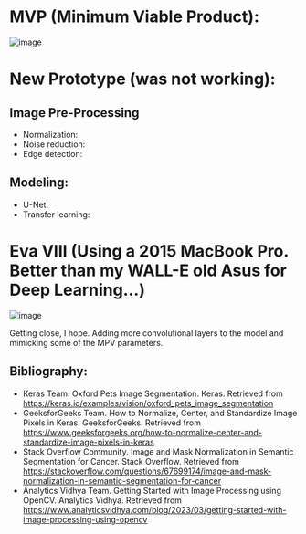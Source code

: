 # MVP (Minimum Viable Product):
![image](https://github.com/isi-mube/Tech-Test-ML-Hand/assets/90038586/350359ea-a197-475e-b67f-35132e11b055)

# New Prototype (was not working):
## Image Pre-Processing
* Normalization:
* Noise reduction:
* Edge detection:

## Modeling:
* U-Net:
* Transfer learning:

# Eva VIII (Using a 2015 MacBook Pro. Better than my WALL-E old Asus for Deep Learning...)
![image](https://github.com/isi-mube/Tech-Test-ML-Hand/assets/90038586/fa9010b8-52e3-4870-b1b5-7f0e5eb04c80)

Getting close, I hope. Adding more convolutional layers to the model and mimicking some of the MPV parameters.

## Bibliography:
* Keras Team. Oxford Pets Image Segmentation. Keras. Retrieved from https://keras.io/examples/vision/oxford_pets_image_segmentation
* GeeksforGeeks Team. How to Normalize, Center, and Standardize Image Pixels in Keras. GeeksforGeeks. Retrieved from https://www.geeksforgeeks.org/how-to-normalize-center-and-standardize-image-pixels-in-keras
* Stack Overflow Community. Image and Mask Normalization in Semantic Segmentation for Cancer. Stack Overflow. Retrieved from https://stackoverflow.com/questions/67699174/image-and-mask-normalization-in-semantic-segmentation-for-cancer
* Analytics Vidhya Team. Getting Started with Image Processing using OpenCV. Analytics Vidhya. Retrieved from https://www.analyticsvidhya.com/blog/2023/03/getting-started-with-image-processing-using-opencv
